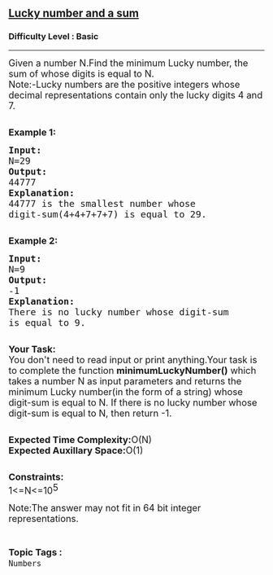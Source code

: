 <h2><a href="https://practice.geeksforgeeks.org/problems/lucky-number-and-a-sum0329/1?page=3&category[]=Numbers&sortBy=submissions">Lucky number and a sum</a></h2><h3>Difficulty Level : Basic</h3><hr><div class="problems_problem_content__Xm_eO"><p><span style="font-size:18px">Given a number N.Find the minimum Lucky number, the sum of whose digits is equal to N.<br>
Note:-Lucky numbers are the positive integers whose decimal representations contain only the lucky digits 4 and 7.&nbsp;</span></p>

<p><br>
<strong><span style="font-size:18px">Example 1:</span></strong></p>

<pre><span style="font-size:18px"><strong>Input:</strong>
N=29
<strong>Output:</strong>
44777
<strong>Explanation:</strong>
44777 is the smallest number whose 
digit-sum(4+4+7+7+7) is equal to 29.</span></pre>

<p><br>
<strong><span style="font-size:18px">Example 2:</span></strong></p>

<pre><span style="font-size:18px"><strong>Input:</strong>
N=9
<strong>Output:</strong>
-1
<strong>Explanation:</strong>
There is no lucky number whose digit-sum
is equal to 9.</span></pre>

<p><br>
<span style="font-size:18px"><strong>Your Task:</strong><br>
You don't need to read input or print anything.Your task is to complete the function <strong>minimumLuckyNumber()</strong> which takes a number N as input parameters and returns the minimum Lucky number(in the form of a string)&nbsp;whose digit-sum is equal to N. If there is no lucky number whose digit-sum is equal to N, then return -1.</span></p>

<p><br>
<span style="font-size:18px"><strong>Expected Time Complexity:</strong>O(N)<br>
<strong>Expected Auxillary Space:</strong>O(1)</span></p>

<p><br>
<span style="font-size:18px"><strong>Constraints:</strong><br>
1&lt;=N&lt;=10</span><sup><span style="font-size:18px">5</span></sup></p>

<p><sup><span style="font-size:18px">Note:The answer may not fit in 64 bit integer representations.</span></sup></p>
</div><br><p><span style=font-size:18px><strong>Topic Tags : </strong><br><code>Numbers</code>&nbsp;
